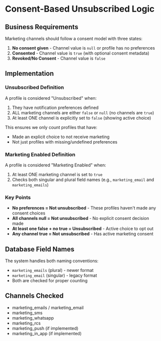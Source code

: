 # Consent-Based Unsubscribed Logic

## Business Requirements
Marketing channels should follow a consent model with three states:
1. **No consent given** - Channel value is `null` or profile has no preferences
2. **Consented** - Channel value is `true` (with optional consent metadata)
3. **Revoked/No Consent** - Channel value is `false`

## Implementation

### Unsubscribed Definition
A profile is considered "Unsubscribed" when:
1. They have notification preferences defined
2. ALL marketing channels are either `false` or `null` (no channels are `true`)
3. At least ONE channel is explicitly set to `false` (showing active choice)

This ensures we only count profiles that have:
- Made an explicit choice to not receive marketing
- Not just profiles with missing/undefined preferences

### Marketing Enabled Definition
A profile is considered "Marketing Enabled" when:
1. At least ONE marketing channel is set to `true`
2. Checks both singular and plural field names (e.g., `marketing_email` and `marketing_emails`)

### Key Points
- **No preferences = Not unsubscribed** - These profiles haven't made any consent choices
- **All channels null = Not unsubscribed** - No explicit consent decision made
- **At least one false + no true = Unsubscribed** - Active choice to opt out
- **Any channel true = Not unsubscribed** - Has active marketing consent

## Database Field Names
The system handles both naming conventions:
- `marketing_emails` (plural) - newer format
- `marketing_email` (singular) - legacy format
- Both are checked for proper counting

## Channels Checked
- marketing_emails / marketing_email
- marketing_sms
- marketing_whatsapp
- marketing_rcs
- marketing_push (if implemented)
- marketing_in_app (if implemented)

